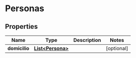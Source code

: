 # Personas

## Properties
Name | Type | Description | Notes
------------ | ------------- | ------------- | -------------
**domicilio** | [**List&lt;Persona&gt;**](Persona.md) |  |  [optional]
